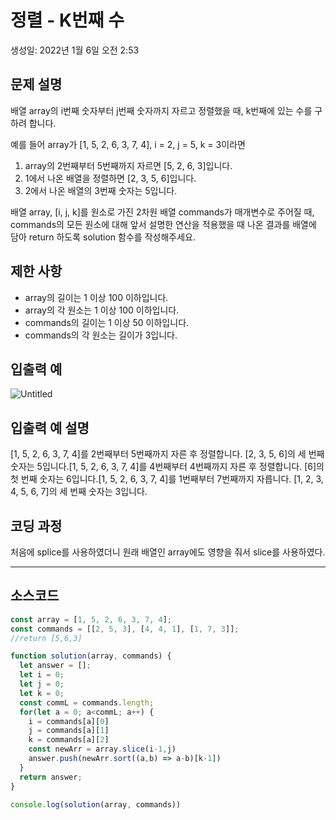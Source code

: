 # 정렬 - K번째 수

생성일: 2022년 1월 6일 오전 2:53

## 문제 설명

배열 array의 i번째 숫자부터 j번째 숫자까지 자르고 정렬했을 때, k번째에 있는 수를 구하려 합니다.

예를 들어 array가 [1, 5, 2, 6, 3, 7, 4], i = 2, j = 5, k = 3이라면

1. array의 2번째부터 5번째까지 자르면 [5, 2, 6, 3]입니다.
2. 1에서 나온 배열을 정렬하면 [2, 3, 5, 6]입니다.
3. 2에서 나온 배열의 3번째 숫자는 5입니다.

배열 array, [i, j, k]를 원소로 가진 2차원 배열 commands가 매개변수로 주어질 때, commands의 모든 원소에 대해 앞서 설명한 연산을 적용했을 때 나온 결과를 배열에 담아 return 하도록 solution 함수를 작성해주세요.

## 제한 사항

- array의 길이는 1 이상 100 이하입니다.
- array의 각 원소는 1 이상 100 이하입니다.
- commands의 길이는 1 이상 50 이하입니다.
- commands의 각 원소는 길이가 3입니다.

## 입출력 예

![Untitled](%E1%84%8C%E1%85%A5%E1%86%BC%E1%84%85%E1%85%A7%E1%86%AF%20-%20K%201f4ba/Untitled.png)

## 입출력 예 설명

[1, 5, 2, 6, 3, 7, 4]를 2번째부터 5번째까지 자른 후 정렬합니다. [2, 3, 5, 6]의 세 번째 숫자는 5입니다.[1, 5, 2, 6, 3, 7, 4]를 4번째부터 4번째까지 자른 후 정렬합니다. [6]의 첫 번째 숫자는 6입니다.[1, 5, 2, 6, 3, 7, 4]를 1번째부터 7번째까지 자릅니다. [1, 2, 3, 4, 5, 6, 7]의 세 번째 숫자는 3입니다.

## 코딩 과정

처음에 splice를 사용하였더니  원래 배열인 array에도 영향을 줘서 slice를 사용하였다.

---

## 소스코드

```jsx
const array = [1, 5, 2, 6, 3, 7, 4];
const commands = [[2, 5, 3], [4, 4, 1], [1, 7, 3]];
//return [5,6,3]

function solution(array, commands) {
  let answer = [];
  let i = 0;
  let j = 0;
  let k = 0;
  const commL = commands.length;
  for(let a = 0; a<commL; a++) {
    i = commands[a][0]
    j = commands[a][1]
    k = commands[a][2]
    const newArr = array.slice(i-1,j)
    answer.push(newArr.sort((a,b) => a-b)[k-1])
  }
  return answer;
}

console.log(solution(array, commands))
```